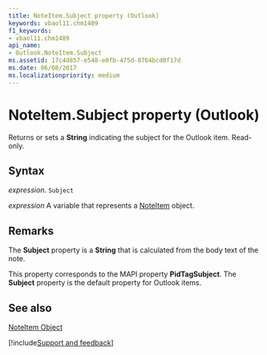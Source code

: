 ```yaml
---
title: NoteItem.Subject property (Outlook)
keywords: vbaol11.chm1489
f1_keywords:
- vbaol11.chm1489
api_name:
- Outlook.NoteItem.Subject
ms.assetid: 17c4d857-e548-e0fb-475d-8764bcd0f17d
ms.date: 06/08/2017
ms.localizationpriority: medium
---
```



# NoteItem.Subject property (Outlook)

Returns or sets a **String** indicating the subject for the Outlook item. Read-only.


## Syntax

_expression_. `Subject`

_expression_ A variable that represents a [NoteItem](Outlook.NoteItem.md) object.


## Remarks

The **Subject** property is a **String** that is calculated from the body text of the note.

This property corresponds to the MAPI property **PidTagSubject**. The **Subject** property is the default property for Outlook items.


## See also


[NoteItem Object](Outlook.NoteItem.md)

[!include[Support and feedback](~/includes/feedback-boilerplate.md)]
